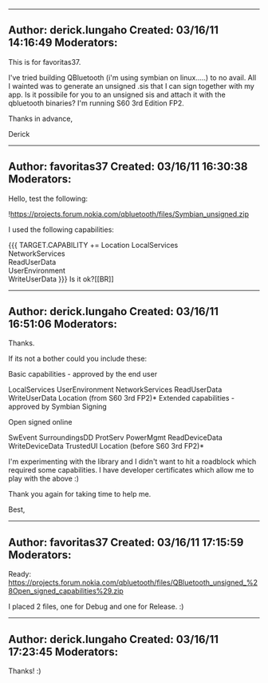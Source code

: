 ----------------------------------------------------------------------------
Author:     derick.lungaho
Created:    03/16/11 14:16:49
Moderators:
----------------------------------------------------------------------------

This is for favoritas37.

I've tried building QBluetooth (i'm using symbian on linux.....) to no avail. All I wainted was to generate an unsigned .sis that I can sign together with my app.
Is it possibile for you to an unsigned sis and attach it with the qbluetooth binaries? I'm running S60 3rd Edition FP2.

Thanks in advance,

Derick

----------------------------------------------------------------------------
Author:     favoritas37
Created:    03/16/11 16:30:38
Moderators:
----------------------------------------------------------------------------

Hello, test the following:

!https://projects.forum.nokia.com/qbluetooth/files/Symbian_unsigned.zip

I used the following capabilities:

{{{
TARGET.CAPABILITY += Location
        LocalServices \
        NetworkServices \
        ReadUserData \
        UserEnvironment \
        WriteUserData
}}}
Is it ok?[[BR]]

----------------------------------------------------------------------------
Author:     derick.lungaho
Created:    03/16/11 16:51:06
Moderators:
----------------------------------------------------------------------------

Thanks.

If its not a bother could you include these:

Basic capabilities - approved by the end user

LocalServices
UserEnvironment
NetworkServices
ReadUserData
WriteUserData
Location (from S60 3rd FP2)*
Extended capabilities - approved by Symbian Signing

Open signed online

SwEvent
SurroundingsDD
ProtServ
PowerMgmt
ReadDeviceData
WriteDeviceData
TrustedUI
Location (before S60 3rd FP2)*


I'm experimenting with the library and I didn't want to hit a roadblock which required some capabilities. I have developer certificates which allow me to play with the above :)

Thank you again for taking time to help me.

Best,

----------------------------------------------------------------------------
Author:     favoritas37
Created:    03/16/11 17:15:59
Moderators:
----------------------------------------------------------------------------

Ready: https://projects.forum.nokia.com/qbluetooth/files/QBluetooth_unsigned_%28Open_signed_capabilities%29.zip

I placed 2 files, one for Debug and one for Release. :)

----------------------------------------------------------------------------
Author:     derick.lungaho
Created:    03/16/11 17:23:45
Moderators:
----------------------------------------------------------------------------

Thanks! :)

